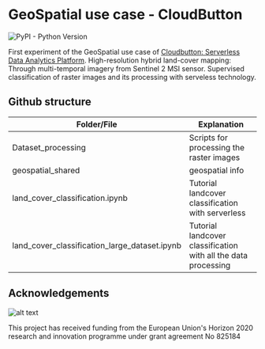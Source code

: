 # GeoSpatial use case - CloudButton #
![PyPI - Python Version](https://img.shields.io/pypi/pyversions/lithops)


First experiment of the GeoSpatial use case of [Cloudbutton: Serverless Data Analytics Platform](https://cloudbutton.eu/). High-resolution hybrid land-cover mapping: Through multi-temporal imagery from Sentinel 2 MSI sensor. Supervised classification of raster images and its processing with serveless technology.


## Github structure

Folder/File | Explanation
------------- | -------------
Dataset_processing  | Scripts for processing the raster images
geospatial_shared | geospatial info
land_cover_classification.ipynb | Tutorial landcover classification with serverless
land_cover_classification_large_dataset.ipynb | Tutorial landcover classification with all the data processing

## Acknowledgements

![alt text](https://user-images.githubusercontent.com/26366936/61350554-d62acf00-a85f-11e9-84b2-36312a35398e.png)

This project has received funding from the European Union's Horizon 2020 research and innovation programme under grant agreement No 825184
